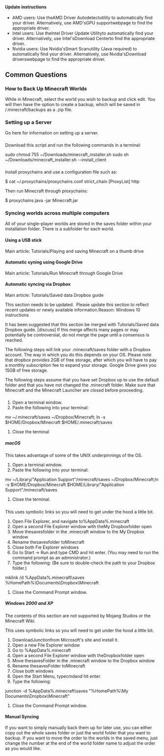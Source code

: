 #### Update instructions
- AMD users: Use theAMD Driver Autodetectutility to automatically find your driver. Alternatively, use AMD'sGPU supportwebpage to find the appropriate driver.
- Intel users: Use theIntel Driver Update Utilityto automatically find your driver. Alternatively, use Intel'sDownload Centerto find the appropriate driver.
- Nvidia users: Use Nvidia'sSmart Scanutility (Java required) to automatically find your driver. Alternatively, use Nvidia'sDownload driverswebpage to find the appropriate driver.

## Common Questions
### How to Back Up Minecraft Worlds
While in Minecraft, select the world you wish to backup and click edit. You will then have the option to create a backup, which will be saved in /.minecraft/backups as a .zip file.

### Setting up a Server
Go here for information on setting up a server.

### 
Download this script and run the following commands in a terminal:

sudo chmod 755 ~/Downloads/minecraft_installer.sh
sudo sh ~/Downloads/minecraft_installer.sh --install_client

### 
Install proxychains and use a configuration file such as:

$ cat ~/.proxychains/proxychains.conf
strict_chain
[ProxyList]
http <proxyHost> <proxyPort>

Then run Minecraft through proxychains:

$ proxychains java -jar Minecraft.jar

### Syncing worlds across multiple computers
All of your single-player worlds are stored in the saves folder within your installation folder. There is a subfolder for each world.

#### Using a USB stick
Main article: Tutorials/Playing and saving Minecraft on a thumb drive
#### Automatic syning using Google Drive
Main article: Tutorials/Run Minecraft through Google Drive
#### Automatic syncing via Dropbox
Main article: Tutorials/Saved data Dropbox guide

  

This section needs to be updated. 
Please update this section to reflect recent updates or newly available information.Reason: Windows 10 instructions



  

It has been suggested that this section be merged with Tutorials/Saved data Dropbox guide. [discuss]
If this merge affects many pages or may potentially be controversial, do not merge the page until a consensus is reached.


The following steps will link your .minecraft/saves folder with a Dropbox account. The way in which you do this depends on your OS. Please note that dropbox provides 2GB of free storage, after which you will have to pay a monthly subscription fee to expand your storage. Google Drive gives you 15GB of free storage.

The following steps assume that you have set Dropbox up to use the default folder and that you have not changed the .minecraft folder. Make sure that Minecraft and the Minecraft Launcher are closed before proceeding.

##### 
1. Open a terminal window.
2. Paste the following into your terminal:

mv ~/.minecraft/saves ~/Dropbox/Minecraft; ln -s $HOME/Dropbox/Minecraft $HOME/.minecraft/saves

1. Close the terminal

##### macOS
This takes advantage of some of the UNIX underpinnings of the OS. 

1. Open a terminal window.
2. Paste the following into your terminal:

mv ~/Library/"Application Support"/minecraft/saves ~/Dropbox/Minecraft;ln -s $HOME/Dropbox/Minecraft $HOME/Library/"Application Support"/minecraft/saves

1. Close the terminal.

##### 
This uses symbolic links so you will need to get under the hood a little bit.

1. Open File Explorer, and navigate to%AppData%\.minecraft
2. Open a second File Explorer window with theMy Dropboxfolder open
3. Move thesavesfolder in the .minecraft window to the My Dropbox window
4. Rename thesavesfolder toMinecraft
5. Close both Fie Explorer windows
6. Go to Start → Run and type CMD and hit enter. (You may need to run the command prompt as an administrator.)
7. Type the following: (Be sure to double-check the path to your Dropbox folder.)

mklink /d %AppData%\.minecraft\saves %HomePath%\Documents\Dropbox\Minecraft

1. Close the Command Prompt window.

##### Windows 2000 and XP

  


The contents of this section are not supported by Mojang Studios or the Minecraft Wiki.


This uses symbolic links so you will need to get under the hood a little bit.

1. DownloadJunctionfrom Microsoft's site and install it.
2. Open a new File Explorer window
3. Go to %AppData%\.minecraft
4. Open a second File Explorer window with theDropboxfolder open
5. Move thesavesFolder in the .minecraft window to the Dropbox window
6. Rename thesavesFolder toMinecraft
7. Close both windows
8. Open the Start Menu, typecmdand hit enter.
9. Type the following:

junction -d %AppData%\.minecraft\saves "%HomePath%\My Documents\Dropbox\Minecraft"

1. Close the Command Prompt window.

#### Manual Syncing
If you want to simply manually back them up for later use, you can either copy out the whole saves folder or just the world folder that you want to backup.  If you want to move the order to the worlds in the saved menu, just change the number at the end of the world folder name to adjust the order as you would like.


